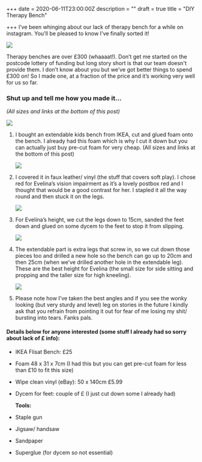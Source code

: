 +++
date = 2020-06-11T23:00:00Z
description = ""
draft = true
title = "DIY Therapy Bench"

+++
I’ve been whinging about our lack of therapy bench for a while on instagram. You’ll be pleased to know I’ve finally sorted it!

![](/img/img_3615.JPG)

Therapy benches are over £300 (whaaaat!). Don’t get me started on the postcode lottery of funding but long story short is that our team doesn't provide them. I don’t know about you but we’ve got better things to spend £300 on! So I made one, at a fraction of the price and it’s working very well for us so far.

### Shut up and tell me how you made it…

_(All sizes and links at the bottom of this post)_

![](/img/img_3985.PNG)

1. I bought an extendable kids bench from IKEA, cut and glued foam onto the bench. I already had this foam which is why I cut it down but you can actually just buy pre-cut foam for very cheap. (All sizes and links at the bottom of this post)

   ![](/img/img_3986.PNG)
2. I covered it in faux leather/ vinyl (the stuff that covers soft play). I chose red for Evelina’s vision impairment as it’s a lovely postbox red and I thought that would be a good contrast for her. I stapled it all the way round and then stuck it on the legs.

   ![](/img/screen-shot-2020-07-17-at-21-39-02.png)
3. For Evelina’s height, we cut the legs down to 15cm, sanded the feet down and glued on some dycem to the feet to stop it from slipping.

   ![](/img/img_9754.JPG)
4. The extendable part is extra legs that screw in, so we cut down those pieces too and drilled a new hole so the bench can go up to 20cm and then 25cm (when we’ve drilled another hole in the extendable leg). These are the best height for Evelina (the small size for side sitting and propping and the taller size for high kneeling).

   ![](/img/img_2104.JPG)
5. Please note how I’ve taken the best angles and if you see the wonky looking (but very sturdy and level) leg on stories in the future I kindly ask that you refrain from pointing it out for fear of me losing my shit/ bursting into tears. Fanks pals.

#### Details below for anyone interested (some stuff I already had so sorry about lack of £ info):

* IKEA Flisat Bench: £25
* Foam 48 x 31 x 7cm (I had this but you can get pre-cut foam for less than £10 to fit this size)
* Wipe clean vinyl (eBay): 50 x 140cm £5.99
* Dycem for feet: couple of £ (I just cut down some I already had)

  **Tools:**
* Staple gun
* Jigsaw/ handsaw
* Sandpaper
* Superglue (for dycem so not essential)